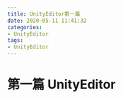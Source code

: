 ```yaml
---
title: UnityEditor第一篇
date: 2020-05-11 11:41:32
categories:
- UnityEditor
tags:
- UnityEditor
---
```


# 第一篇 UnityEditor